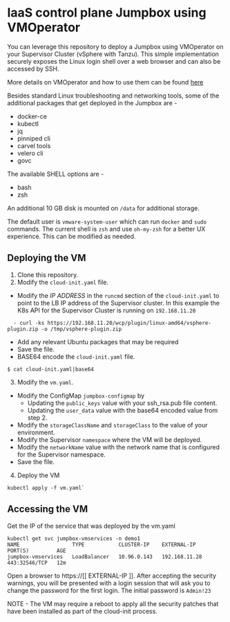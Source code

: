 # IaaS control plane Jumpbox using VMOperator

You can leverage this repository to deploy a Jumpbox using VMOperator on your Supervisor Cluster (vSphere with Tanzu). This simple implementation securely exposes the Linux login shell over a web browser and can also be accessed by SSH. 

More details on VMOperator and how to use them can be found [here](https://docs.vmware.com/en/VMware-vSphere/7.0/vmware-vsphere-with-tanzu/GUID-F81E3535-C275-4DDE-B35F-CE759EA3B4A0.html)


Besides standard Linux troubleshooting and networking tools, some of the additional packages that get deployed in the Jumpbox are - 

  - docker-ce
  - kubectl
  - jq
  - pinniped cli
  - carvel tools
  - velero cli
  - govc

The available SHELL options are - 
  - bash
  - zsh

An additional 10 GB disk is mounted on `/data` for additional storage. 

The default user is `vmware-system-user` which can run `docker` and `sudo` commands. The current shell is `zsh` and use `oh-my-zsh` for a better UX experience. This can be modified as needed. 

## Deploying the VM

1. Clone this repository.  
2. Modify the `cloud-init.yaml` file.
- Modify the *IP ADDRESS* in the `runcmd` section of the `cloud-init.yaml` to point to the LB IP address of the Supervisor cluster. In this example the K8s API for  the Supervisor Cluster is running on `192.168.11.20`
```
  - curl -ks https://192.168.11.20/wcp/plugin/linux-amd64/vsphere-plugin.zip -o /tmp/vsphere-plugin.zip
```
- Add any relevant Ubuntu packages that may be required
- Save the file.
- BASE64 encode the `cloud-init.yaml` file.
```
$ cat cloud-init.yaml|base64 
```
3. Modify the `vm.yaml`.
- Modify the ConfigMap `jumpbox-configmap` by 
  - Updating the `public_keys` value with your ssh_rsa.pub file content.
  - Updating the `user_data` value with the base64 encoded value from step 2. 
- Modify the `storageClassName` and `storageClass` to the value of your environment.
- Modify the Supervisor `namespace` where the VM will be deployed.
- Modify the `networkName` value with the network name that is configured for the Supervisor namespace. 
- Save the file. 

4. Deploy the VM 
```
kubectl apply -f vm.yaml`
```

## Accessing the VM

Get the IP of the service that was deployed by the vm.yaml 
```
kubectl get svc jumpbox-vmservices -n demo1
NAME                 TYPE           CLUSTER-IP    EXTERNAL-IP     PORT(S)         AGE
jumpbox-vmservices   LoadBalancer   10.96.0.143   192.168.11.28   443:32546/TCP   12m
```

Open a browser to https://[[  EXTERNAL-IP ]]. After accepting the security warnings, you will be presented with a login session that will ask you to change the password for the first login. The initial password is `Admin!23` 

NOTE - The VM may require a reboot to apply all the security patches that have been installed as part of the cloud-init process. 
